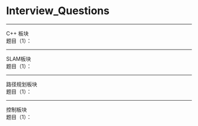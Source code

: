 # Interview_Questions
***********************************************************
C++ 板块\
题目（1）：



**********************************************************
SLAM板块\
题目（1）：




**********************************************************
路径规划板块\
题目（1）：





**********************************************************
控制板块\
题目（1）：


